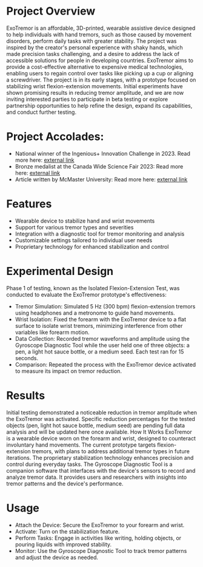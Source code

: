 # Project Overview
ExoTremor is an affordable, 3D-printed, wearable assistive device designed to help individuals with hand tremors, such as those caused by movement disorders, perform daily tasks with greater stability. The project was inspired by the creator's personal experience with shaky hands, which made precision tasks challenging, and a desire to address the lack of accessible solutions for people in developing countries. ExoTremor aims to provide a cost-effective alternative to expensive medical technologies, enabling users to regain control over tasks like picking up a cup or aligning a screwdriver.
The project is in its early stages, with a prototype focused on stabilizing wrist flexion-extension movements. Initial experiments have shown promising results in reducing tremor amplitude, and we are now inviting interested parties to participate in beta testing or explore partnership opportunities to help refine the design, expand its capabilities, and conduct further testing.

# Project Accolades: 
- National winner of the Ingenious+ Innovation Challenge in 2023. Read more here: [external link](https://canadianinnovationspace.ca/national-winners-of-ingenious-youth-innovation-challenge-2023-aaron-zhao/)
- Bronze medalist at the Canada Wide Science Fair 2023: Read more here: [external link](https://partner.projectboard.world/ysc/project/exotremor-a-low-cost-3d-printed-exoskeleton-that-suppresses-tremors-in-movement-disorder-patients-edpmnr)
- Article written by McMaster University: Read more here: [external link](https://www.eng.mcmaster.ca/ibiomed/news/a-stable-solution-for-people-living-with-hand-tremors/)

# Features
- Wearable device to stabilize hand and wrist movements
- Support for various tremor types and severities
- Integration with a diagnostic tool for tremor monitoring and analysis
- Customizable settings tailored to individual user needs
- Proprietary technology for enhanced stabilization and control

# Experimental Design
Phase 1 of testing, known as the Isolated Flexion-Extension Test, was conducted to evaluate the ExoTremor prototype's effectiveness:
- Tremor Simulation: Simulated 5 Hz (300 bpm) flexion-extension tremors using headphones and a metronome to guide hand movements.
- Wrist Isolation: Fixed the forearm with the ExoTremor device to a flat surface to isolate wrist tremors, minimizing interference from other variables like forearm motion.
- Data Collection: Recorded tremor waveforms and amplitude using the Gyroscope Diagnostic Tool while the user held one of three objects: a pen, a light hot sauce bottle, or a medium seed. Each test ran for 15 seconds.
- Comparison: Repeated the process with the ExoTremor device activated to measure its impact on tremor reduction.

# Results
Initial testing demonstrated a noticeable reduction in tremor amplitude when the ExoTremor was activated. Specific reduction percentages for the tested objects (pen, light hot sauce bottle, medium seed) are pending full data analysis and will be updated here once available.
How It Works
ExoTremor is a wearable device worn on the forearm and wrist, designed to counteract involuntary hand movements. The current prototype targets flexion-extension tremors, with plans to address additional tremor types in future iterations. The proprietary stabilization technology enhances precision and control during everyday tasks.
The Gyroscope Diagnostic Tool is a companion software that interfaces with the device's sensors to record and analyze tremor data. It provides users and researchers with insights into tremor patterns and the device's performance.

# Usage
- Attach the Device: Secure the ExoTremor to your forearm and wrist.
- Activate: Turn on the stabilization feature.
- Perform Tasks: Engage in activities like writing, holding objects, or pouring liquids with improved stability.
- Monitor: Use the Gyroscope Diagnostic Tool to track tremor patterns and adjust the device as needed.



